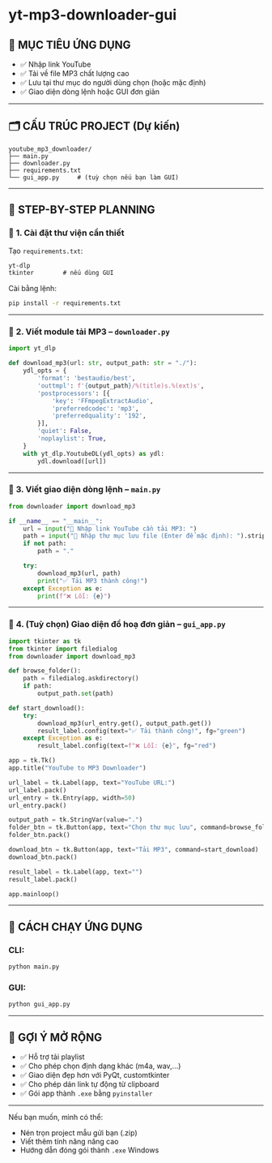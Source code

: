 # yt-mp3-downloader-gui



## 🧩 MỤC TIÊU ỨNG DỤNG

* ✅ Nhập link YouTube
* ✅ Tải về file MP3 chất lượng cao
* ✅ Lưu tại thư mục do người dùng chọn (hoặc mặc định)
* ✅ Giao diện dòng lệnh hoặc GUI đơn giản

---

## 🗂️ CẤU TRÚC PROJECT (Dự kiến)

```
youtube_mp3_downloader/
├── main.py
├── downloader.py
├── requirements.txt
└── gui_app.py     # (tuỳ chọn nếu bạn làm GUI)
```

---

## 📌 STEP-BY-STEP PLANNING

### 🔹 **1. Cài đặt thư viện cần thiết**

Tạo `requirements.txt`:

```txt
yt-dlp
tkinter        # nếu dùng GUI
```

Cài bằng lệnh:

```bash
pip install -r requirements.txt
```

---

### 🔹 **2. Viết module tải MP3 – `downloader.py`**

```python
import yt_dlp

def download_mp3(url: str, output_path: str = "./"):
    ydl_opts = {
        'format': 'bestaudio/best',
        'outtmpl': f'{output_path}/%(title)s.%(ext)s',
        'postprocessors': [{
            'key': 'FFmpegExtractAudio',
            'preferredcodec': 'mp3',
            'preferredquality': '192',
        }],
        'quiet': False,
        'noplaylist': True,
    }
    with yt_dlp.YoutubeDL(ydl_opts) as ydl:
        ydl.download([url])
```

---

### 🔹 **3. Viết giao diện dòng lệnh – `main.py`**

```python
from downloader import download_mp3

if __name__ == "__main__":
    url = input("🔗 Nhập link YouTube cần tải MP3: ")
    path = input("📁 Nhập thư mục lưu file (Enter để mặc định): ").strip()
    if not path:
        path = "."

    try:
        download_mp3(url, path)
        print("✅ Tải MP3 thành công!")
    except Exception as e:
        print(f"❌ Lỗi: {e}")
```

---

### 🔹 **4. (Tuỳ chọn) Giao diện đồ hoạ đơn giản – `gui_app.py`**

```python
import tkinter as tk
from tkinter import filedialog
from downloader import download_mp3

def browse_folder():
    path = filedialog.askdirectory()
    if path:
        output_path.set(path)

def start_download():
    try:
        download_mp3(url_entry.get(), output_path.get())
        result_label.config(text="✅ Tải thành công!", fg="green")
    except Exception as e:
        result_label.config(text=f"❌ Lỗi: {e}", fg="red")

app = tk.Tk()
app.title("YouTube to MP3 Downloader")

url_label = tk.Label(app, text="YouTube URL:")
url_label.pack()
url_entry = tk.Entry(app, width=50)
url_entry.pack()

output_path = tk.StringVar(value=".")
folder_btn = tk.Button(app, text="Chọn thư mục lưu", command=browse_folder)
folder_btn.pack()

download_btn = tk.Button(app, text="Tải MP3", command=start_download)
download_btn.pack()

result_label = tk.Label(app, text="")
result_label.pack()

app.mainloop()
```

---

## 🚀 CÁCH CHẠY ỨNG DỤNG

### CLI:

```bash
python main.py
```

### GUI:

```bash
python gui_app.py
```

---

## 🎁 GỢI Ý MỞ RỘNG

* ✅ Hỗ trợ tải playlist
* ✅ Cho phép chọn định dạng khác (m4a, wav,...)
* ✅ Giao diện đẹp hơn với PyQt, customtkinter
* ✅ Cho phép dán link tự động từ clipboard
* ✅ Gói app thành `.exe` bằng `pyinstaller`

---

Nếu bạn muốn, mình có thể:

* Nén trọn project mẫu gửi bạn (.zip)
* Viết thêm tính năng nâng cao
* Hướng dẫn đóng gói thành `.exe` Windows


